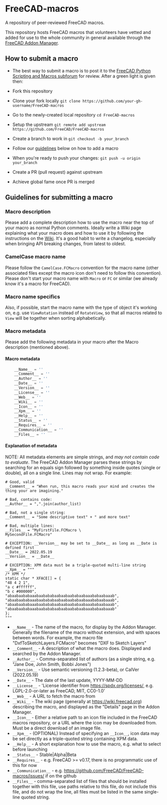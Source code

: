 # FreeCAD-macros

A repository of peer-reviewed FreeCAD macros.

This repository hosts FreeCAD macros that volunteers have vetted and added for use to the whole community in general available through the [FreeCAD Addon Manager](https://www.freecadweb.org/wiki/AddonManager).

## How to submit a macro

- The best way to submit a macro is to post it to the [FreeCAD Python Scripting and Macros subforum](https://forum.freecadweb.org/viewforum.php?f=22) for review. After a green light is given then:

- Fork this repository
- Clone your fork locally `git clone https://github.com/your-gh-username/FreeCAD-macros`
- Go to the newly-created local repository `cd FreeCAD-macros`
- Setup the upstream `git remote add upstream https://github.com/FreeCAD/FreeCAD-macros`
- Create a branch to work in `git checkout -b your_branch`
- Follow our [guidelines](https://github.com/FreeCAD/FreeCAD-macros#guidelines-for-submitting-a-macro) below on how to add a macro
- When you're ready to push your changes: `git push -u origin your_branch`
- Create a PR (pull request) against upstream
- Achieve global fame once PR is merged

## Guidelines for submitting a macro

### Macro description
Please add a complete description how to use the macro near the top of your macro as normal Python comments.
Ideally write a Wiki page explaining what your macro does and how to use it by following the instructions on the [Wiki](https://wiki.freecadweb.org/Macro_documentation). It's a good habit to write a changelog, especially when bringing API breaking changes, from latest to oldest.

### CamelCase macro name
Please follow the `CamelCase.FCMacro` convention for the macro name (other associated files except the macro icon don't need to follow this convention). Please don't start your macro name with `Macro` or `FC` or similar (we already know it's a macro for FreeCAD).

### Macro name specifics
Also, if possible, start the macro name with the type of object it's working on, e.g. use `ViewRotation` instead of `RotateView`, so that all macros related to `View` will be together when sorting alphabetically.

### Macro metadata
Please add the following metadata in your macro after the Macro description (mentioned above). 

#### Macro metadata

```python
    __Name__ = ''
    __Comment__ = ''
    __Author__ = ''
    __Date__ = ''
    __Version__ = ''
    __License__ = ''
    __Web__ = ''
    __Wiki__ = ''
    __Icon__ = ''
    __Xpm__ = ''
    __Help__ = ''
    __Status__ = ''
    __Requires__ = ''
    __Communication__ = ''
    __Files__ = ''
```

#### Explanation of metadata

NOTE: All metadata elements are simple strings, and *may not contain code to evaluate*. The FreeCAD Addon Manager parses these strings by searching for an equals sign followed by something inside quotes (single or double), all on a single line. Lines may not wrap. For example:
```
# Good, valid
__Comment__ = "When run, this macro reads your mind and creates the thing your are imagining."

# Bad, contains code:
__Author__ = ",".join(author_list)

# Bad, not a single string:
__Comment__ = "Some descriptive text" + " and more text"

# Bad, multiple lines:
__Files__ = "MyFirstFile.FCMacro \
MySecondFile.FCMacro"

# EXCEPTION: __Version__ may be set to __Date__ as long as __Date is defined first
__Date__ = 2022.05.19
__Version__ = __Date__

# EXCEPTION: XPM data must be a triple-quoted multi-line string
__Xpm__ = """
/* XPM */
static char * XFACE[] = {
"48 4 2 1",
"a c #ffffff",
"b c #000000",
"abaabaababaaabaabababaabaabaababaabaaababaabaaab",
"abaabaababaaabaabababaabaabaababaabaaababaabaaab",
"abaabaababaaabaabababaabaabaababaabaaababaabaaab",
"abaabaababaaabaabababaabaabaababaabaaababaabaaab"
};
"""
```

* `__Name__` - The name of the macro, for display by the Addon Manager. Generally the filename of the macro without extension, and with spaces between words. For example, the macro file "DxfToSketchLayers.FCMacro" becomes "DXF to Sketch Layers"
* `__Comment__` - A description of what the macro does. Displayed and searched by the Addon Manager.
* `__Author__` -  Comma-separated list of authors (as a single string, e.g. "Jane Doe, John Smith, Bobbi Jones")
* `__Version__` - Use semantic versioning (1.2.3-beta), or CalVer (2022.05.19)
* `__Date__` - The date of the last update, YYYY-MM-DD
* `__License__` - 'License identifier from https://spdx.org/licenses/, e.g. LGPL-2.0-or-later as FreeCAD, MIT, CC0-1.0'
* `__Web__` - A URL to fetch the macro from
* `__Wiki__` - The wiki page (generally at https://wiki.freecad.org) describing the macro, and displayed as the "Details" page in the Addon Manager.
* `__Icon__` - Either a relative path to an icon file included in the FreeCAD macros repository, or a URL where the icon may be downloaded from. Must be a direct download of an image file.
* `__Xpm__` - (OPTIONAL) Instead of specifying an `__Icon__`, icon data may be set directly as a triple-quoted string containing XPM data.
* `__Help__` - A short explanation how to use the macro, e.g. what to select before launching
* `__Status__` - Stable|Alpha|Beta
* `__Requires__` - e.g. FreeCAD >= v0.17, there is no programmatic use of this for now
* `__Communication__` - e.g. https://github.com/FreeCAD/FreeCAD-macros/issues/ if on the github
* `__Files__` - comma-separated list of files that should be installed together with this file, use paths relative to this file, do not include this file, and do not wrap the line, all files must be listed in the same single-line quoted string.
